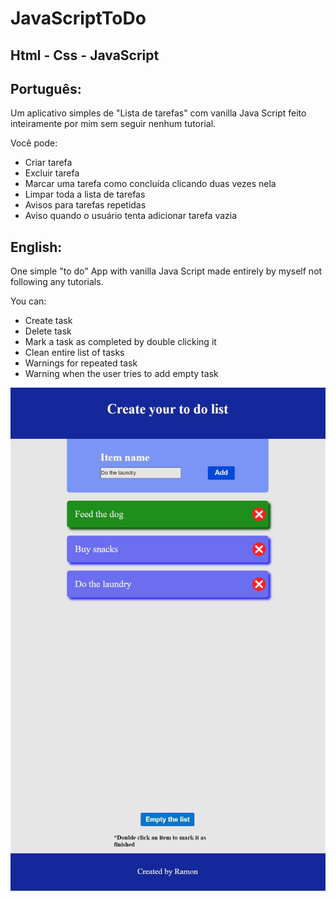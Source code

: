 # JavaScriptToDo

## Html - Css - JavaScript

## Português:

Um aplicativo simples de "Lista de tarefas" com vanilla Java Script feito inteiramente por mim sem seguir nenhum tutorial.

Você pode:

- Criar tarefa
- Excluir tarefa
- Marcar uma tarefa como concluída clicando duas vezes nela
- Limpar toda a lista de tarefas
- Avisos para tarefas repetidas
- Aviso quando o usuário tenta adicionar tarefa vazia

## English:

One simple "to do" App with vanilla Java Script made entirely by myself not following any tutorials.

You can:

- Create task
- Delete task
- Mark a task as completed by double clicking it
- Clean entire list of tasks
- Warnings for repeated task 
- Warning when the user tries to add empty task


![My Image](javascripttodo.JPG)



